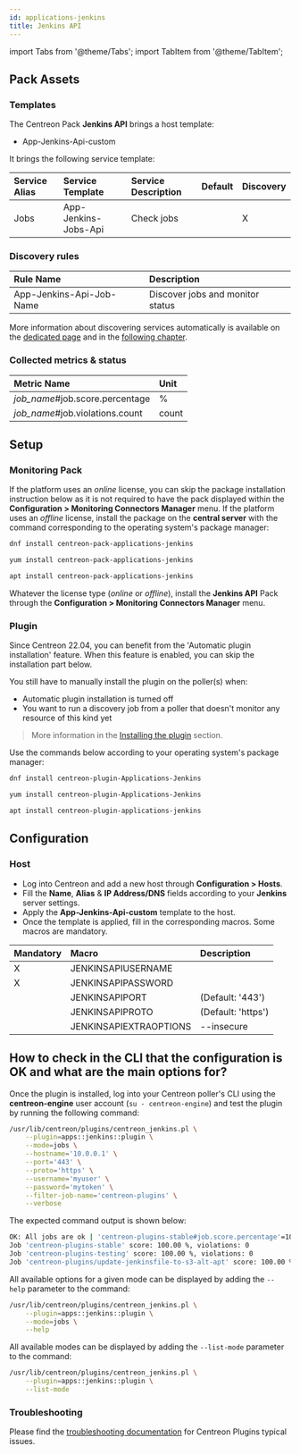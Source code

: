 ```yaml
---
id: applications-jenkins
title: Jenkins API
---
```

import Tabs from '@theme/Tabs';
import TabItem from '@theme/TabItem';

## Pack Assets

### Templates

The Centreon Pack **Jenkins API** brings a host template:

* App-Jenkins-Api-custom

It brings the following service template:

| Service Alias | Service Template     | Service Description | Default | Discovery |
|:--------------|:---------------------|:--------------------|:--------|:----------|
| Jobs          | App-Jenkins-Jobs-Api | Check jobs          |         | X         |

### Discovery rules

| Rule Name                | Description                      |
|:-------------------------|:---------------------------------|
| App-Jenkins-Api-Job-Name | Discover jobs and monitor status |

More information about discovering services automatically is available on the [dedicated page](/docs/monitoring/discovery/services-discovery)
and in the [following chapter](/docs/monitoring/discovery/services-discovery/#discovery-rules).

### Collected metrics & status

<Tabs groupId="sync">
<TabItem value="Jobs" label="Jobs">

| Metric Name                     | Unit  |
|:--------------------------------|:------|
| *job_name*#job.score.percentage | %     |
| *job_name*#job.violations.count | count |

</TabItem>
</Tabs>

## Setup

### Monitoring Pack

If the platform uses an *online* license, you can skip the package installation
instruction below as it is not required to have the pack displayed within the
**Configuration > Monitoring Connectors Manager** menu.
If the platform uses an *offline* license, install the package on the **central server**
with the command corresponding to the operating system's package manager:

<Tabs groupId="sync">
<TabItem value="Alma / RHEL / Oracle Linux 8" label="Alma / RHEL / Oracle Linux 8">

```bash
dnf install centreon-pack-applications-jenkins
```

</TabItem>
<TabItem value="CentOS 7" label="CentOS 7">

```bash
yum install centreon-pack-applications-jenkins
```

</TabItem>
<TabItem value="Debian 11" label="Debian 11">

```bash
apt install centreon-pack-applications-jenkins
```

</TabItem>
</Tabs>

Whatever the license type (*online* or *offline*), install the **Jenkins API** Pack through
the **Configuration > Monitoring Connectors Manager** menu.

### Plugin

Since Centreon 22.04, you can benefit from the 'Automatic plugin installation' feature.
When this feature is enabled, you can skip the installation part below.

You still have to manually install the plugin on the poller(s) when:
- Automatic plugin installation is turned off
- You want to run a discovery job from a poller that doesn't monitor any resource of this kind yet

> More information in the [Installing the plugin](/docs/monitoring/pluginpacks/#installing-the-plugin) section.

Use the commands below according to your operating system's package manager:

<Tabs groupId="sync">
<TabItem value="Alma / RHEL / Oracle Linux 8" label="Alma / RHEL / Oracle Linux 8">

```bash
dnf install centreon-plugin-Applications-Jenkins
```

</TabItem>
<TabItem value="CentOS 7" label="CentOS 7">

```bash
yum install centreon-plugin-Applications-Jenkins
```

</TabItem>
<TabItem value="Debian 11" label="Debian 11">

```bash
apt install centreon-plugin-applications-jenkins
```

</TabItem>
</Tabs>

## Configuration

### Host

* Log into Centreon and add a new host through **Configuration > Hosts**.
* Fill the **Name**, **Alias** & **IP Address/DNS** fields according to your **Jenkins** server settings.
* Apply the **App-Jenkins-Api-custom** template to the host.
* Once the template is applied, fill in the corresponding macros. Some macros are mandatory.

| Mandatory   | Macro                  | Description        |
|:------------|:-----------------------|:-------------------|
| X           | JENKINSAPIUSERNAME     |                    |
| X           | JENKINSAPIPASSWORD     |                    |
|             | JENKINSAPIPORT         | (Default: '443')   |
|             | JENKINSAPIPROTO        | (Default: 'https') |
|             | JENKINSAPIEXTRAOPTIONS | --insecure         |

## How to check in the CLI that the configuration is OK and what are the main options for?

Once the plugin is installed, log into your Centreon poller's CLI using the
**centreon-engine** user account (`su - centreon-engine`) and test the plugin by
running the following command:

```bash
/usr/lib/centreon/plugins/centreon_jenkins.pl \
    --plugin=apps::jenkins::plugin \
    --mode=jobs \
    --hostname='10.0.0.1' \
    --port='443' \
    --proto='https' \
    --username='myuser' \
    --password='mytoken' \
    --filter-job-name='centreon-plugins' \
    --verbose
```

The expected command output is shown below:

```bash
OK: All jobs are ok | 'centreon-plugins-stable#job.score.percentage'=100.00%;;;0;100 'centreon-plugins-stable#job.violations.count'=0;;;0; 'centreon-plugins-testing#job.score.percentage'=100.00%;;;0;100 'centreon-plugins-testing#job.violations.count'=0;;;0; 'centreon-plugins/update-jenkinsfile-to-s3-alt-apt#job.score.percentage'=100.00%;;;0;100 'centreon-plugins/update-jenkinsfile-to-s3-alt-apt#job.violations.count'=0;;;0;
Job 'centreon-plugins-stable' score: 100.00 %, violations: 0
Job 'centreon-plugins-testing' score: 100.00 %, violations: 0
Job 'centreon-plugins/update-jenkinsfile-to-s3-alt-apt' score: 100.00 %, violations: 0
```

All available options for a given mode can be displayed by adding the
`--help` parameter to the command:

```bash
/usr/lib/centreon/plugins/centreon_jenkins.pl \
    --plugin=apps::jenkins::plugin \
    --mode=jobs \
    --help
```

All available modes can be displayed by adding the `--list-mode` parameter to
the command:

```bash
/usr/lib/centreon/plugins/centreon_jenkins.pl \
    --plugin=apps::jenkins::plugin \
    --list-mode
```

### Troubleshooting

Please find the [troubleshooting documentation](../getting-started/how-to-guides/troubleshooting-plugins.md)
for Centreon Plugins typical issues.
